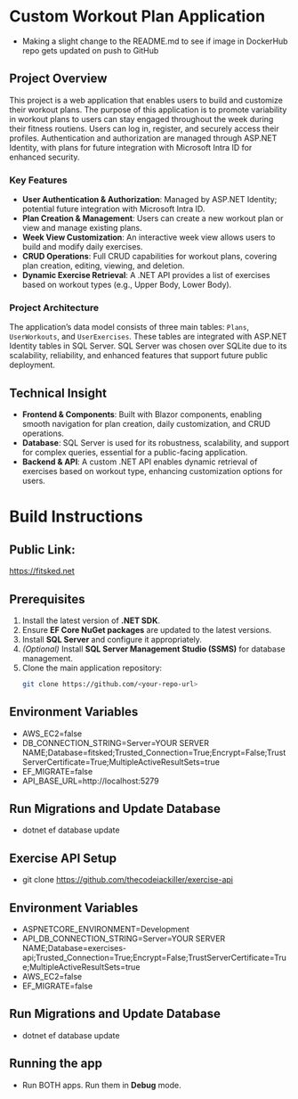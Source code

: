 
# Custom Workout Plan Application
- Making a slight change to the README.md to see if image in DockerHub repo gets updated on push to GitHub
## Project Overview

This project is a web application that enables users to build and customize their workout plans. The purpose of this application is to promote variability in workout plans to users can stay engaged throughout the week during their fitness routiens. Users can log in, register, and securely access their profiles. Authentication and authorization are managed through ASP.NET Identity, with plans for future integration with Microsoft Intra ID for enhanced security.

### Key Features

- **User Authentication & Authorization**: Managed by ASP.NET Identity; potential future integration with Microsoft Intra ID.
- **Plan Creation & Management**: Users can create a new workout plan or view and manage existing plans.
- **Week View Customization**: An interactive week view allows users to build and modify daily exercises.
- **CRUD Operations**: Full CRUD capabilities for workout plans, covering plan creation, editing, viewing, and deletion.
- **Dynamic Exercise Retrieval**: A .NET API provides a list of exercises based on workout types (e.g., Upper Body, Lower Body).

### Project Architecture

The application’s data model consists of three main tables: `Plans`, `UserWorkouts`, and `UserExercises`. These tables are integrated with ASP.NET Identity tables in SQL Server. SQL Server was chosen over SQLite due to its scalability, reliability, and enhanced features that support future public deployment.

## Technical Insight

- **Frontend & Components**: Built with Blazor components, enabling smooth navigation for plan creation, daily customization, and CRUD operations.
- **Database**: SQL Server is used for its robustness, scalability, and support for complex queries, essential for a public-facing application.
- **Backend & API**: A custom .NET API enables dynamic retrieval of exercises based on workout type, enhancing customization options for users.

# **Build Instructions**

## **Public Link:**
https://fitsked.net


## **Prerequisites**
1. Install the latest version of **.NET SDK**.
2. Ensure **EF Core NuGet packages** are updated to the latest versions.
3. Install **SQL Server** and configure it appropriately.
4. *(Optional)* Install **SQL Server Management Studio (SSMS)** for database management.
5. Clone the main application repository:
   ```bash
   git clone https://github.com/<your-repo-url>

## **Environment Variables**
- AWS_EC2=false
- DB_CONNECTION_STRING=Server=YOUR SERVER NAME;Database=fitsked;Trusted_Connection=True;Encrypt=False;TrustServerCertificate=True;MultipleActiveResultSets=true
- EF_MIGRATE=false
- API_BASE_URL=http://localhost:5279

## **Run Migrations and Update Database**
 - dotnet ef database update

## **Exercise API Setup**
 - git clone https://github.com/thecodeiackiller/exercise-api

## **Environment Variables**
 - ASPNETCORE_ENVIRONMENT=Development
 - API_DB_CONNECTION_STRING=Server=YOUR SERVER NAME;Database=exercises-api;Trusted_Connection=True;Encrypt=False;TrustServerCertificate=True;MultipleActiveResultSets=true
 - AWS_EC2=false
 - EF_MIGRATE=false

## **Run Migrations and Update Database**
 - dotnet ef database update

## **Running the app**
 - Run BOTH apps. Run them in **Debug** mode.
